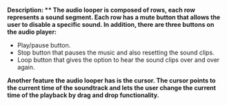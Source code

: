 **Description:
**
The audio looper is composed of rows, each row represents a sound segment. Each row has a mute button that allows the user to disable a specific sound. In addition, there are three buttons on the audio player:**
- Play/pause button.
- Stop button that pauses the music and also resetting the sound clips.
- Loop button that gives the option to hear the sound clips over and over again.

**Another feature the audio looper has is the cursor. The cursor points to the current time of the soundtrack and lets the user change the current time of the playback by drag and drop functionality.**
